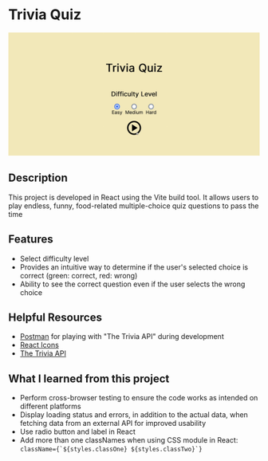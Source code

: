 # Trivia Quiz

![demo gif](demo.gif)

## Description

This project is developed in React using the Vite build tool. It allows users to play endless, funny, food-related multiple-choice quiz questions to pass the time

## Features

- Select difficulty level
- Provides an intuitive way to determine if the user's selected choice is correct (green: correct, red: wrong)
- Ability to see the correct question even if the user selects the wrong choice

## Helpful Resources

- [Postman](https://www.postman.com) for playing with "The Trivia API" during development
- [React Icons](https://react-icons.github.io/react-icons)
- [The Trivia API](https://the-trivia-api.com)

## What I learned from this project

- Perform cross-browser testing to ensure the code works as intended on different platforms
- Display loading status and errors, in addition to the actual data, when fetching data from an external API for improved usability
- Use radio button and label in React
- Add more than one classNames when using CSS module in React: `` className={`${styles.classOne} ${styles.classTwo}`} ``

